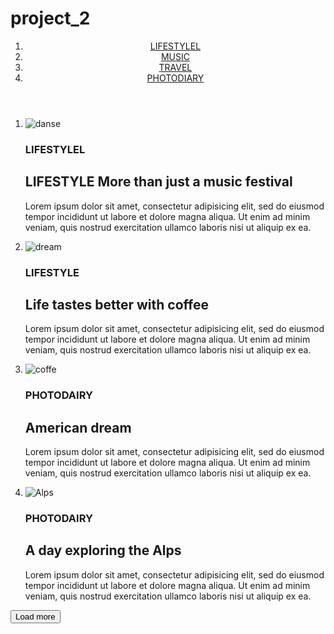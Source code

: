 # project_2
<!DOCTYPE html>
<html lang="en">
<head>
    <meta charset="UTF-8">
    <meta http-equiv="X-UA-Compatible" content="IE=edge">
    <meta name="viewport" content="width=device-width, initial-scale=1.0">
    <title>Document</title>
</head>
<body>
    <header>
        <nav>
            <ol>
                <li><a href="#">LIFESTYLEL</a></li>
                <li><a href="">MUSIC</a></li>
                <li><a href="#">TRAVEL</a></li>
                <li><a href="#">PHOTODIARY</a></li>
            </ol>
        </nav>
    </header>
    <main>
       <section>
        <ol>
            <li><img src="./img/danse.png" alt="danse"></li> <h3>LIFESTYLEL</h3> <h2>LIFESTYLE
                More than just a music festival</h2> <p> Lorem ipsum dolor sit amet, consectetur adipisicing elit, sed do eiusmod tempor incididunt ut labore et dolore magna aliqua. Ut enim ad minim veniam, quis nostrud exercitation ullamco laboris nisi ut aliquip ex ea.</p>
            <li><img src="./img/drem.png" alt="dream"></li>  <h3>LIFESTYLE</h3> <h2>Life tastes better with coffee</h2> <p>Lorem ipsum dolor sit amet, consectetur adipisicing elit, sed do eiusmod tempor incididunt ut labore et dolore magna aliqua. Ut enim ad minim veniam, quis nostrud exercitation ullamco laboris nisi ut aliquip ex ea.</p>
            <li><img src="./img/coffe.png" alt="coffe"></li> <h3>PHOTODAIRY</h3> <h2>American dream</h2> <p>Lorem ipsum dolor sit amet, consectetur adipisicing elit, sed do eiusmod tempor incididunt ut labore et dolore magna aliqua. Ut enim ad minim veniam, quis nostrud exercitation ullamco laboris nisi ut aliquip ex ea.</p>
            <li><img src="./img/Alps.png" alt="Alps"></li> <h3>PHOTODAIRY</h3> <h2>A day exploring the Alps</h2> <p>Lorem ipsum dolor sit amet, consectetur adipisicing elit, sed do eiusmod tempor incididunt ut labore et dolore magna aliqua. Ut enim ad minim veniam, quis nostrud exercitation ullamco laboris nisi ut aliquip ex ea.</p>
        </ol>
       </section> 
       <button>Load more</button>
    </main>
</body>
</html>
